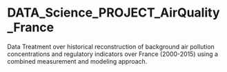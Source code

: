 # DATA_Science_PROJECT_AirQuality_France
Data Treatment over historical reconstruction of background air pollution concentrations and regulatory indicators over France (2000-2015) using a combined measurement and modeling approach.
